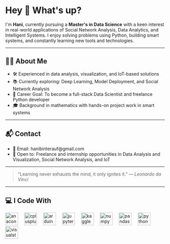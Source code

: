 <h1 align="left">Hey 👋 What's up?</h1>

<p align="left">
I'm <strong>Hani</strong>, currently pursuing a <strong>Master's in Data Science</strong> with a keen interest in real-world applications of Social Network Analysis, Data Analytics, and Intelligent Systems. I enjoy solving problems using Python, building smart systems, and constantly learning new tools and technologies.
</p>

---

<h2 align="left">🧑‍💻 About Me</h2>

<ul align="left">
  <li>🛠️ Experienced in data analysis, visualization, and IoT-based solutions</li>
  <li>📚 Currently exploring: Deep Learning, Model Deployment, and Social Network Analysis</li>
  <li>🎯 Career Goal: To become a full-stack Data Scientist and freelance Python developer</li>
  <li>🎓 Background in mathematics with hands-on project work in smart systems</li>
</ul>

---

<h2 align="left">📬 Contact</h2>

<ul align="left">
  <li>📧 Email: hanibinterauf@gmail.com</li>
  <li>💼 Open to: Freelance and internship opportunities in Data Analysis and Visualization, Social Network Analysis, and IoT</li>
</ul>

---

> “Learning never exhausts the mind, it only ignites it.” — <em>Leonardo da Vinci</em>

---

<h2 align="left">💻 I Code With</h2>

<div align="left">
  <img src="https://cdn.jsdelivr.net/gh/devicons/devicon/icons/anaconda/anaconda-original.svg" height="40" alt="anaconda logo" />
  <img width="12" />
  <img src="https://cdn.jsdelivr.net/gh/devicons/devicon/icons/cplusplus/cplusplus-original.svg" height="40" alt="cplusplus logo" />
  <img width="12" />
  <img src="https://cdn.jsdelivr.net/gh/devicons/devicon/icons/arduino/arduino-original-wordmark.svg" height="40" alt="arduino logo" />
  <img width="12" />
  <img src="https://cdn.jsdelivr.net/gh/devicons/devicon/icons/jupyter/jupyter-original-wordmark.svg" height="40" alt="jupyter logo" />
  <img width="12" />
  <img src="https://cdn.jsdelivr.net/gh/devicons/devicon/icons/kaggle/kaggle-original.svg" height="40" alt="kaggle logo" />
  <img width="12" />
  <img src="https://cdn.jsdelivr.net/gh/devicons/devicon/icons/numpy/numpy-original.svg" height="40" alt="numpy logo" />
  <img width="12" />
  <img src="https://cdn.jsdelivr.net/gh/devicons/devicon/icons/pandas/pandas-original-wordmark.svg" height="40" alt="pandas logo" />
  <img width="12" />
  <img src="https://cdn.jsdelivr.net/gh/devicons/devicon/icons/python/python-original-wordmark.svg" height="40" alt="python logo" />
  <img width="12" />
  <img src="https://cdn.jsdelivr.net/gh/devicons/devicon/icons/visualstudio/visualstudio-plain-wordmark.svg" height="40" alt="visualstudio logo" />
</div>

